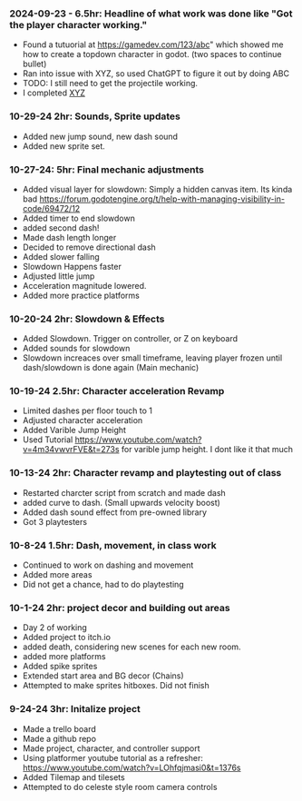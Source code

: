 ### 2024-09-23 - 6.5hr: Headline of what work was done like "Got the player character working."
* Found a tutuorial at https://gamedev.com/123/abc" which showed me how to create a
  topdown character in godot. (two spaces to continue bullet)
* Ran into issue with XYZ, so used ChatGPT to figure it out by doing ABC
* TODO: I still need to get the projectile working.
* I completed [XYZ](some-link-to-ticket)


### 10-29-24 2hr: Sounds, Sprite updates
* Added new jump sound, new dash sound
* Added new sprite set.


### 10-27-24: 5hr: Final mechanic adjustments
* Added visual layer for slowdown: Simply a hidden canvas item. Its kinda bad https://forum.godotengine.org/t/help-with-managing-visibility-in-code/69472/12
* Added timer to end slowdown
* added second dash!
* Made dash length longer
* Decided to remove directional dash
* Added slower falling
* Slowdown Happens faster
* Adjusted little jump
* Acceleration magnitude lowered. 
* Added more practice platforms


### 10-20-24 2hr: Slowdown & Effects
* Added Slowdown. Trigger on controller, or Z on keyboard
* Added sounds for slowdown
* Slowdown increaces over small timeframe, leaving player frozen until dash/slowdown is done again (Main mechanic)

### 10-19-24 2.5hr: Character acceleration Revamp
* Limited dashes per floor touch to 1
* Adjusted character acceleration
* Added Varible Jump Height
* Used Tutorial https://www.youtube.com/watch?v=4m34vwvrFVE&t=273s for varible jump height. I dont like it that much


### 10-13-24 2hr: Character revamp and playtesting out of class
* Restarted charcter script from scratch and made dash
* added curve to dash. (Small upwards velocity boost)
* Added dash sound effect from pre-owned library
* Got 3 playtesters

### 10-8-24 1.5hr: Dash, movement, in class work
* Continued to work on dashing and movement
* Added more areas
* Did not get a chance, had to do playtesting


### 10-1-24 2hr: project decor and building out areas
* Day 2 of working
* Added project to itch.io
* added death, considering new scenes for each new room.
* added more platforms
* Added spike sprites
* Extended start area and BG decor (Chains)
* Attempted to make sprites hitboxes. Did not finish


### 9-24-24 3hr: Initalize project
* Made a trello board
* Made a github repo
* Made project, character, and controller support
* Using  platformer youtube tutorial as a refresher: https://www.youtube.com/watch?v=LOhfqjmasi0&t=1376s
* Added Tilemap and tilesets
* Attempted to do celeste style room camera controls